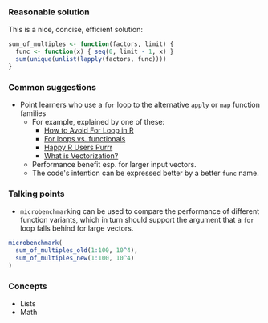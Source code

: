 ### Reasonable solution

This is a nice, concise, efficient solution:

```r
sum_of_multiples <- function(factors, limit) {
  func <- function(x) { seq(0, limit - 1, x) }
  sum(unique(unlist(lapply(factors, func))))
}
```


### Common suggestions

- Point learners who use a `for` loop to the alternative `apply` or `map` function families
    + For example, explained by one of these:
        * [How to Avoid For Loop in R](https://statcompute.wordpress.com/2018/09/15/how-to-avoid-for-loop-in-r/)
        * [For loops vs. functionals](https://r4ds.had.co.nz/iteration.html#for-loops-vs.functionals)
        * [Happy R Users Purrr](https://www.rstudio.com/resources/videos/happy-r-users-purrr-tutorial/)
        * [What is Vectorization?](https://www.datacamp.com/community/tutorials/tutorial-on-loops-in-r#the-alternatives-to-loops-in-r)
    + Performance benefit esp. for larger input vectors.
    + The code's intention can be expressed better by a better `func` name.


### Talking points

- `microbenchmark`ing can be used to compare the performance of different function variants, which in turn should support the argument that a `for` loop falls behind for large vectors.

```r
microbenchmark(
  sum_of_multiples_old(1:100, 10^4),
  sum_of_multiples_new(1:100, 10^4)
)
```


### Concepts

- Lists
- Math
